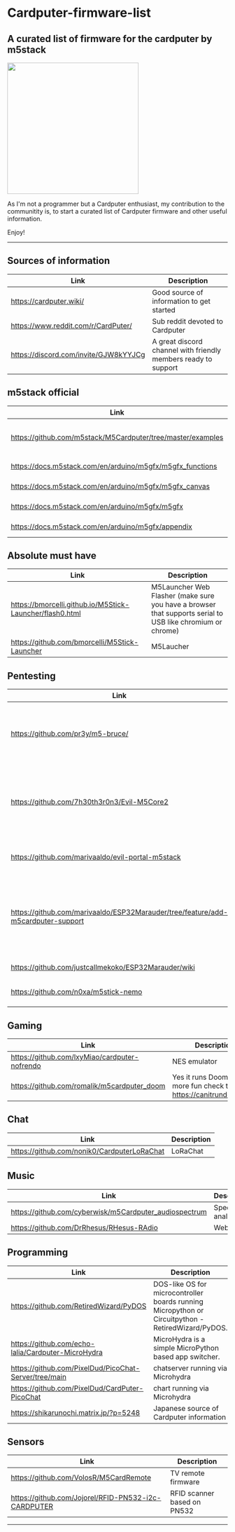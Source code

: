 # Cardputer-firmware-list
## A curated list of firmware for the cardputer by m5stack

<a href="Cardputer"><img src="https://cardputer.wiki/images/cardputer.webp" width="300" height="300" border="0"></a>


As I'm not a programmer but a Cardputer enthusiast, my contribution to the communitity is, to start a curated list of Cardputer firmware and other useful information.


Enjoy!

---
## Sources of information
| Link | Description |
|---|---|
|https://cardputer.wiki/| Good source of information to get started|
|https://www.reddit.com/r/CardPuter/| Sub reddit devoted to Cardputer|
|https://discord.com/invite/GJW8kYYJCg|A great discord channel with friendly members ready to support|
## m5stack official
| Link | Description |
|---|---|
|https://github.com/m5stack/M5Cardputer/tree/master/examples|Cardputer examples to build via Ardiono IDE|
|https://docs.m5stack.com/en/arduino/m5gfx/m5gfx_functions|Reference documentation|
|https://docs.m5stack.com/en/arduino/m5gfx/m5gfx_canvas|Reference documentation|
|https://docs.m5stack.com/en/arduino/m5gfx/m5gfx|Reference documentation|
|https://docs.m5stack.com/en/arduino/m5gfx/appendix|Reference documentation|
## Absolute must have
| Link | Description |
|---|---|
| https://bmorcelli.github.io/M5Stick-Launcher/flash0.html | M5Launcher Web Flasher (make sure you have a browser that supports serial to USB like chromium or chrome)|
|https://github.com/bmorcelli/M5Stick-Launcher|M5Laucher|
## Pentesting
| Link | Description |
|---|---|
|https://github.com/pr3y/m5-bruce/|Bruce, a collection of pentesting tools (WIFI, Bluetooth, IR, etc)|
|https://github.com/7h30th3r0n3/Evil-M5Core2|Evil cardputer, a collection of pentesting tools (WIFI, Bluetooth, IR, etc)|
|https://github.com/marivaaldo/evil-portal-m5stack|Evil portal, a captive portal firmware|
|https://github.com/marivaaldo/ESP32Marauder/tree/feature/add-m5cardputer-support|The Maruader firmware a collection of pentesting tools (WIFI, Bluetooth, IR, etc)|
|https://github.com/justcallmekoko/ESP32Marauder/wiki|Maurauder wiki page|
|https://github.com/n0xa/m5stick-nemo|Memo, captive portal|
## Gaming
| Link | Description |
|---|---|
|https://github.com/lxyMiao/cardputer-nofrendo|NES emulator |
|https://github.com/romalik/m5cardputer_doom|Yes it runs Doom! for more fun check this: https://canitrundoom.org/ |
## Chat
| Link | Description |
|---|---|
|https://github.com/nonik0/CardputerLoRaChat| LoRaChat|
## Music
| Link | Description |
|---|---|
|https://github.com/cyberwisk/m5Cardputer_audiospectrum|Spectrum analyses.|
|https://github.com/DrRhesus/RHesus-RAdio| Webradio|
## Programming
| Link | Description |
|---|---|
|https://github.com/RetiredWizard/PyDOS|DOS-like OS for microcontroller boards running Micropython or Circuitpython - RetiredWizard/PyDOS.|
|https://github.com/echo-lalia/Cardputer-MicroHydra|MicroHydra is a simple MicroPython based app switcher.|
|https://github.com/PixelDud/PicoChat-Server/tree/main| chatserver running via Microhydra|
|https://github.com/PixelDud/CardPuter-PicoChat| chart running via Microhydra|
|https://shikarunochi.matrix.jp/?p=5248|Japanese source of Cardputer information|
## Sensors
| Link | Description |
|---|---|
|https://github.com/VolosR/M5CardRemote|TV remote firmware|
|https://github.com/Jojorel/RFID-PN532-i2c-CARDPUTER| RFID scanner based on PN532|

---
